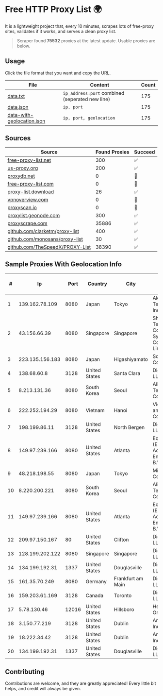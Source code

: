 
# Free HTTP Proxy List 🌍

It is a lightweight project that, every 10 minutes, scrapes lots of free-proxy sites, validates if it works, and serves a clean proxy list.


> Scraper found **75532** proxies at the latest update. Usable proxies are below.

## Usage

Click the file format that you want and copy the URL.


|File|Content|Count|
|----|-------|-----|
|[data.txt](https://raw.githubusercontent.com/themiralay/Proxy-List-World/master/data.txt)|`ip_address:port` combined (seperated new line)|175|
|[data.json](https://raw.githubusercontent.com/themiralay/Proxy-List-World/master/data.json)|`ip, port`|175|
|[data-with-geolocation.json](https://raw.githubusercontent.com/themiralay/Proxy-List-World/master/data-with-geolocation.json)|`ip, port, geolocation`|175|

## Sources

|Source|Found Proxies|Succeed|
|------|-------------|-------|
|[free-proxy-list.net](https://free-proxy-list.net)|300|✅|
|[us-proxy.org](https://www.us-proxy.org)|200|✅|
|[proxydb.net](http://proxydb.net)|0|🚫|
|[free-proxy-list.com](https://free-proxy-list.com/?page=&port=&type%5B%5D=http&type%5B%5D=https&up_time=0&search=Search)|0|🚫|
|[proxy-list.download](https://www.proxy-list.download/HTTP)|26|✅|
|[vpnoverview.com](https://vpnoverview.com/privacy/anonymous-browsing/free-proxy-servers)|0|🚫|
|[proxyscan.io](https://www.proxyscan.io)|0|🚫|
|[proxylist.geonode.com](https://proxylist.geonode.com/api/proxy-list?limit=300&page=1&sort_by=lastChecked&sort_type=desc&protocols=http,https)|300|✅|
|[proxyscrape.com](https://api.proxyscrape.com/v2/?request=displayproxies&protocol=http&timeout=10000&country=all&ssl=all&anonymity=all)|35886|✅|
|[github.com/clarketm/proxy-list](https://raw.githubusercontent.com/clarketm/proxy-list/master/proxy-list-raw.txt)|400|✅|
|[github.com/monosans/proxy-list](https://raw.githubusercontent.com/monosans/proxy-list/main/proxies/http.txt)|30|✅|
|[github.com/TheSpeedX/PROXY-List](https://raw.githubusercontent.com/TheSpeedX/PROXY-List/master/http.txt)|38390|✅|


## Sample Proxies With Geolocation Info

|#|Ip|Port|Country|City|Internet Service Provider|
|-|--|----|-------|----|-------------------------|
|1|139.162.78.109|8080|Japan|Tokyo|Akamai Technologies, Inc.|
|2|43.156.66.39|8080|Singapore|Singapore|Shenzhen Tencent Computer Systems Company Limited|
|3|223.135.156.183|8080|Japan|Higashiyamato|So-net Corporation|
|4|138.68.60.8|3128|United States|Santa Clara|DigitalOcean, LLC|
|5|8.213.131.36|8080|South Korea|Seoul|Alibaba (US) Technology Co., Ltd.|
|6|222.252.194.29|8080|Vietnam|Hanoi|VietNam Post and Telecom Corporation|
|7|198.199.86.11|3128|United States|North Bergen|DigitalOcean, LLC|
|8|149.97.239.166|8080|United States|Atlanta|Equinix (EMEA) Acquisition Enterprises B.V.|
|9|48.218.198.55|8080|Japan|Tokyo|Microsoft Corporation|
|10|8.220.200.221|8080|South Korea|Seoul|Alibaba (US) Technology Co., Ltd.|
|11|149.97.239.166|8080|United States|Atlanta|Equinix (EMEA) Acquisition Enterprises B.V.|
|12|209.97.150.167|80|United States|Clifton|DigitalOcean, LLC|
|13|128.199.202.122|8080|Singapore|Singapore|DigitalOcean, LLC|
|14|134.199.192.31|1337|United States|Douglasville|DigitalOcean, LLC|
|15|161.35.70.249|8080|Germany|Frankfurt am Main|DigitalOcean, LLC|
|16|159.203.61.169|3128|Canada|Toronto|DigitalOcean, LLC|
|17|5.78.130.46|12016|United States|Hillsboro|Hetzner Online GmbH|
|18|3.150.77.219|3128|United States|Dublin|Amazon.com, Inc.|
|19|18.222.34.42|3128|United States|Dublin|Amazon.com, Inc.|
|20|134.199.192.31|1337|United States|Douglasville|DigitalOcean, LLC|



## Contributing

Contributions are welcome, and they are greatly appreciated! Every
little bit helps, and credit will always be given.

